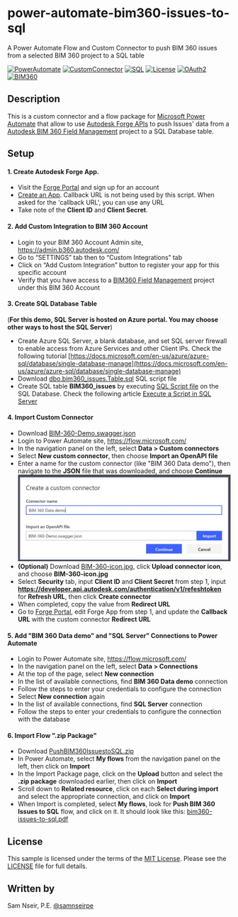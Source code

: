 # power-automate-bim360-issues-to-sql

A Power Automate Flow and Custom Connector to push BIM 360 issues from a selected BIM 360 project to a SQL table

[![PowerAutomate](https://img.shields.io/badge/Power-Automate-blue.svg)](http://flow.microsoft.com/)
[![CustomConnector](https://img.shields.io/badge/Custom-Connector-red.svg)](http://docs.microsoft.com/en-us/connectors/custom-connectors/)
[![SQL](https://img.shields.io/badge/Azure-SQL-purple.svg)](http://portal.azure.com/)
[![License](http://img.shields.io/:license-mit-blue.svg)](http://opensource.org/licenses/MIT) 
[![OAuth2](https://img.shields.io/badge/OAuth2-v2-green.svg)](http://forge.autodesk.com/)
[![BIM360](https://img.shields.io/badge/BIM360-v1-green.svg)](http://forge.autodesk.com/)

## Description

This is a custom connector and a flow package for [Microsoft Power Automate](https://flow.microsoft.com/) that allow to use [Autodesk Forge APIs](https://forge.autodesk.com/developer/documentation) to push Issues' data from a [Autodesk BIM 360 Field Management](https://field.b360.autodesk.com/login) project to a SQL Database table. 

## Setup
#### 1. Create Autodesk Forge App.
* Visit the [Forge Portal](https://forge.autodesk.com) and sign up for an account
* [Create an App](https://developer.autodesk.com/myapps/create). Callback URL is not being used by this script. When asked for the 'callback URL', you can use any URL
* Take note of the **Client ID** and **Client Secret**.

#### 2. Add Custom Integration to BIM 360 Account
* Login to your BIM 360 Account Admin site, https://admin.b360.autodesk.com/
* Go to “SETTINGS” tab then to “Custom Integrations” tab
* Click on “Add Custom Integration” button to register your app for this specific account
* Verify that you have access to a [BIM360 Field Management](https://field.b360.autodesk.com/login) project under this BIM 360 Account

#### 3. Create SQL Database Table
(**For this demo, SQL Server is hosted on Azure portal. You may choose other ways to host the SQL Server**)
* Create Azure SQL Server, a blank database, and set SQL server firewall to enable access from Azure Services and other Client IPs. Check the following tutorial [https://docs.microsoft.com/en-us/azure/azure-sql/database/single-database-manage](https://docs.microsoft.com/en-us/azure/azure-sql/database/single-database-manage)
* Download [dbo.bim360_issues.Table.sql](dbo.bim360_issues.Table.sql) SQL script file
* Create SQL table **BIM360_issues** by executing [SQL Script file](dbo.bim360_issues.Table.sql) on the SQL Database. Check the following article [Execute a Script in SQL Server](https://onlinehelp.coveo.com/en/ces/7.0/administrator/running_a_script_in_microsoft_sql_server.htm)

#### 4. Import Custom Connector
* Download [BIM-360-Demo.swagger.json](BIM-360-Demo.swagger.json) 
* Login to Power Automate site, https://flow.microsoft.com/
* In the navigation panel on the left, select **Data > Custom connectors**
* Select **New custom connector**, then choose **Import an OpenAPI file**
* Enter a name for the custom connector (like "BIM 360 Data demo"), then navigate to the **JSON** file that was downloaded, and choose **Continue**
![](PushBIM360Issues_Create_Custom_Connector.jpg)
* **(Optional)** Download [BIM-360-icon.jpg](BIM-360-icon.jpg), click **Upload connector icon**, and choose **BIM-360-icon.jpg**
* Select **Security** tab, input **Client ID** and **Client Secret** from step 1, input **https://developer.api.autodesk.com/authentication/v1/refeshtoken** for **Refresh URL**, then click **Create connector**
* When completed, copy the value from **Redirect URL**
* Go to [Forge Portal](https://forge.autodesk.com), edit Forge App from step 1, and update the **Callback URL** with the custom connector **Redirect URL**

#### 5. Add "BIM 360 Data demo" and "SQL Server" Connections to Power Automate
* Login to Power Automate site, https://flow.microsoft.com/
* In the navigation panel on the left, select **Data > Connections**
* At the top of the page, select **New connection**
* In the list of available connections, find **BIM 360 Data demo** connection
* Follow the steps to enter your credentials to configure the connection
* Select **New connection** again
* In the list of available connections, find **SQL Server** connection
* Follow the steps to enter your credentials to configure the connection with the database 

#### 6. Import Flow ".zip Package"
* Download [PushBIM360IssuestoSQL.zip](PushBIM360IssuestoSQL.zip)
* In Power Automate, select **My flows** from the navigation panel on the left, then click on **Import**
* In the Import Package page, click on the **Upload** button and select the **.zip package** downloaded earlier, then click on **Import**
* Scroll down to **Related resource**, click on each **Select during import** and select the appropriate connection, and click on **Import**
* When Import is completed, select **My flows**, look for **Push BIM 360 Issues to SQL** flow, and click on it. It should look like this: [bim360-issues-to-sql.pdf](bim360-issues-to-sql.pdf)

## License

This sample is licensed under the terms of the [MIT License](http://opensource.org/licenses/MIT).
Please see the [LICENSE](LICENSE) file for full details.

## Written by

Sam Nseir, P.E. [@samnseirpe](https://www.linkedin.com/in/samnseirpe/) 
